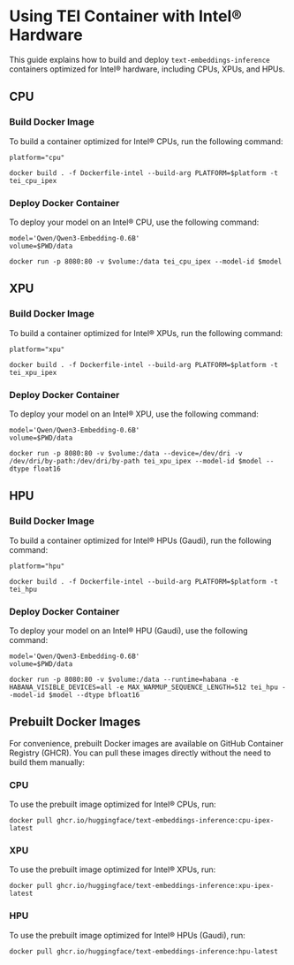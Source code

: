 <!--Copyright 2023 The HuggingFace Team. All rights reserved.

Licensed under the Apache License, Version 2.0 (the "License"); you may not use this file except in compliance with
the License. You may obtain a copy of the License at

http://www.apache.org/licenses/LICENSE-2.0

Unless required by applicable law or agreed to in writing, software distributed under the License is distributed on
an "AS IS" BASIS, WITHOUT WARRANTIES OR CONDITIONS OF ANY KIND, either express or implied. See the License for the
specific language governing permissions and limitations under the License.

⚠️ Note that this file is in Markdown but contains specific syntax for our doc-builder (similar to MDX) that may not be
rendered properly in your Markdown viewer.

-->

# Using TEI Container with Intel® Hardware

This guide explains how to build and deploy `text-embeddings-inference` containers optimized for Intel® hardware, including CPUs, XPUs, and HPUs.

## CPU

### Build Docker Image

To build a container optimized for Intel® CPUs, run the following command:

```shell
platform="cpu"

docker build . -f Dockerfile-intel --build-arg PLATFORM=$platform -t tei_cpu_ipex
```

### Deploy Docker Container

To deploy your model on an Intel® CPU, use the following command:

```shell
model='Qwen/Qwen3-Embedding-0.6B'
volume=$PWD/data

docker run -p 8080:80 -v $volume:/data tei_cpu_ipex --model-id $model
```

## XPU

### Build Docker Image

To build a container optimized for Intel® XPUs, run the following command:

```shell
platform="xpu"

docker build . -f Dockerfile-intel --build-arg PLATFORM=$platform -t tei_xpu_ipex
```

### Deploy Docker Container

To deploy your model on an Intel® XPU, use the following command:

```shell
model='Qwen/Qwen3-Embedding-0.6B'
volume=$PWD/data

docker run -p 8080:80 -v $volume:/data --device=/dev/dri -v /dev/dri/by-path:/dev/dri/by-path tei_xpu_ipex --model-id $model --dtype float16
```

## HPU

### Build Docker Image

To build a container optimized for Intel® HPUs (Gaudi), run the following command:

```shell
platform="hpu"

docker build . -f Dockerfile-intel --build-arg PLATFORM=$platform -t tei_hpu
```

### Deploy Docker Container

To deploy your model on an Intel® HPU (Gaudi), use the following command:

```shell
model='Qwen/Qwen3-Embedding-0.6B'
volume=$PWD/data

docker run -p 8080:80 -v $volume:/data --runtime=habana -e HABANA_VISIBLE_DEVICES=all -e MAX_WARMUP_SEQUENCE_LENGTH=512 tei_hpu --model-id $model --dtype bfloat16
```

## Prebuilt Docker Images

For convenience, prebuilt Docker images are available on GitHub Container Registry (GHCR). You can pull these images directly without the need to build them manually:

### CPU
To use the prebuilt image optimized for Intel® CPUs, run:
```shell
docker pull ghcr.io/huggingface/text-embeddings-inference:cpu-ipex-latest
```

### XPU
To use the prebuilt image optimized for Intel® XPUs, run:
```shell
docker pull ghcr.io/huggingface/text-embeddings-inference:xpu-ipex-latest
```

### HPU
To use the prebuilt image optimized for Intel® HPUs (Gaudi), run:
```shell
docker pull ghcr.io/huggingface/text-embeddings-inference:hpu-latest
```
